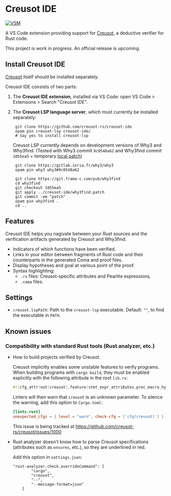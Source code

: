 # Creusot IDE

[![VSM][vsm-shield]][vsm]

[vsm-shield]: https://vsmarketplacebadges.dev/version-short/creusot-rs.creusot-ide.svg
[vsm]: https://marketplace.visualstudio.com/items?itemName=creusot-rs.creusot-ide

A VS Code extension providing support for [Creusot](https://github.com/creusot-rs/creusot), a deductive verifier for Rust code.

This project is work in progress. An official release is upcoming.

## Install Creusot IDE

[Creusot](https://github.com/creusot-rs/creusot) itself should be installed separately.

Creusot IDE consists of two parts:

1. The **Creusot IDE extension**, installed via VS Code: open VS Code > Extensions > Search "Creusot IDE".

2. The **Creusot LSP language server**, which must currently be installed separately:

        git clone https://github.com/creusot-rs/creusot-ide
        opam pin creusot-lsp creusot-ide/
        # Say yes to install creusot-lsp

    Creusot LSP currently depends on development versions of Why3 and Why3find.
    (Tested with Why3 commit `9c0548a62` and Why3find commit `1055ea5` + temporary [local patch](./why3find.patch))

        git clone https://gitlab.inria.fr/why3/why3
        opam pin why3 why3#9c0548a62

        git clone https://git.frama-c.com/pub/why3find
        cd why3find
        git checkout 1055ea5
        git apply ../creusot-ide/why3find.patch
        git commit -am "patch"
        opam pin why3find .
        cd ..

## Features

Creusot IDE helps you nagivate between your Rust sources and the verification artifacts generated by Creusot and Why3find.

- Indicators of which functions have been verified.
- Links in your editor between fragments of Rust code and their counterparts in the generated Coma and proof files.
- Display hypotheses and goal at various point of the proof.
- Syntax highlighting:
    - `.rs` files: Creusot-specific attributes and Pearlite expressions,
    - `.coma` files.

## Settings

- `creusot.lspPath`: Path to the `creusot-lsp` executable. Default: `""`, to find the executable in `PATH`.

## Known issues

### Compatibility with standard Rust tools (Rust analyzer, etc.)

- How to build projects verified by Creusot.

    Creusot implicitly enables some unstable features to verify programs.
    When building programs with `cargo build`, they must be enabled explicitly with the following
    attribute in the root `lib.rs`:

    ```rust
    #![cfg_attr(not(creusot),feature(stmt_expr_attributes,proc_macro_hygiene))]
    ```

    Linters will then warn that `creusot` is an unknown parameter. To silence the warning,
    add this option to `Cargo.toml`:

    ```toml
    [lints.rust]
    unexpected_cfgs = { level = "warn", check-cfg = ['cfg(creusot)'] }
    ```

    This issue is being tracked at https://github.com/creusot-rs/creusot/issues/1000

- Rust analyzer doesn't know how to parse Creusot specifications (attributes such as `ensures`, etc.),
    so they are underlined in red.

    Add this option in `settings.json`:

    ```
    "rust-analyzer.check.overrideCommand": [
            "cargo",
            "creusot",
            "--",
            "--message-format=json"
        ]
    ```
